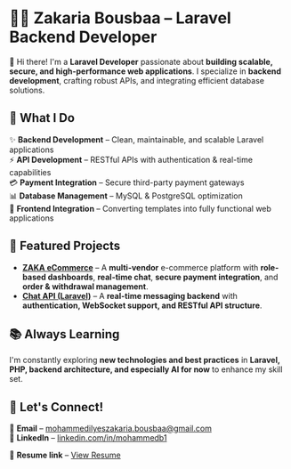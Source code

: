 # 👨‍💻 Zakaria Bousbaa – Laravel Backend Developer  

👋 Hi there! I'm a **Laravel Developer** passionate about **building scalable, secure, and high-performance web applications**. I specialize in **backend development**, crafting robust APIs, and integrating efficient database solutions.  

## 🚀 **What I Do**  
✨ **Backend Development** – Clean, maintainable, and scalable Laravel applications  
⚡ **API Development** – RESTful APIs with authentication & real-time capabilities  
💳 **Payment Integration** – Secure third-party payment gateways  
📊 **Database Management** – MySQL & PostgreSQL optimization  
🔹 **Frontend Integration** – Converting templates into fully functional web applications  

## 🌟 **Featured Projects**  
- **[ZAKA eCommerce](https://github.com/zakigit1/ZAKA-eCommerce)** – A **multi-vendor** e-commerce platform with **role-based dashboards**, **real-time chat**, **secure payment integration**, and **order & withdrawal management**.  
- **[Chat API (Laravel)](https://github.com/zakigit1/Chat-App-Laravel-API)** – A **real-time messaging backend** with **authentication, WebSocket support, and RESTful API structure**.  

## 📚 **Always Learning**  
I'm constantly exploring **new technologies and best practices** in **Laravel, PHP,  backend architecture, and especially AI for now** to enhance my skill set.  

## 🤝 **Let's Connect!**  
📩 **Email** – [mohammedilyeszakaria.bousbaa@gmail.com](mailto:mohammedilyeszakaria.bousbaa@gmail.com)  
🔗 **LinkedIn** – [linkedin.com/in/mohammedb1](https://www.linkedin.com/in/mohammedb1/)  

📑 **Resume link** – [View Resume](https://drive.google.com/file/d/1-BLmeqTE4GJbUJFMza5bZrcjzy_KxHM5/view)  

